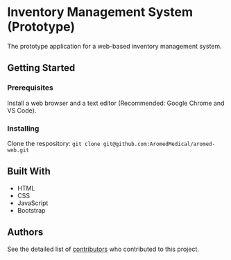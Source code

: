 # Inventory Management System (Prototype)

The prototype application for a web-based inventory management system.
##
## Getting Started
### Prerequisites
Install a web browser and a text editor (Recommended: Google Chrome and VS Code).

### Installing
Clone the respository:
`git clone git@github.com:AromedMedical/aromed-web.git`

## Built With
* HTML
* CSS
* JavaScript
* Bootstrap

## Authors
See the detailed list of [contributors](https://github.com/Hasitha-Lakshan/Inventory-Management-System-Prototype/graphs/contributors) who contributed to this project.
